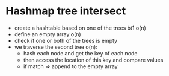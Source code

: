 # Hashmap tree intersect

- create a hashtable based on one of the trees bt1 o(n)
- define an empty array o(n)
- check if one or both of the trees is empty
- we traverse the second tree o(n):
  - hash each node and get the key of each node
  - then access the location of this key and compare values
  - if match => append to the empty array